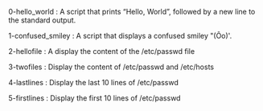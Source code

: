 0-hello_world		: A script that prints “Hello, World”, followed by a new line to the standard output.

1-confused_smiley	: A script that displays a confused smiley "(Ôo)'.

2-hellofile		: A display the content of the /etc/passwd file

3-twofiles		: Display the content of /etc/passwd and /etc/hosts

4-lastlines		: Display the last 10 lines of /etc/passwd

5-firstlines		: Display the first 10 lines of /etc/passwd
